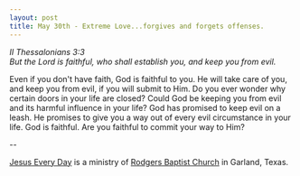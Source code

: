 ```yaml
---
layout: post
title: May 30th - Extreme Love...forgives and forgets offenses.
---
```


_II Thessalonians 3:3  
But the Lord is faithful, who shall establish you, and keep you from
evil._

Even if you don't have faith, God is faithful to you. He will take
care of you, and keep you from evil, if you will submit to Him. Do
you ever wonder why certain doors in your life are closed? Could God
be keeping you from evil and its harmful influence in your life? God
has promised to keep evil on a leash. He promises to give you a way
out of every evil circumstance in your life. God is faithful. Are you
faithful to commit your way to Him?

 --

<a href=http://jesuseveryday.net>Jesus Every Day</a> is a ministry of <a href=http://rodgersbaptist.net>Rodgers Baptist Church</a> in Garland, Texas.
